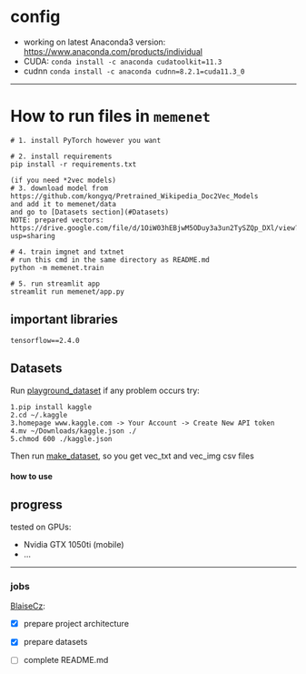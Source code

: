 # config

- working on latest Anaconda3 version: https://www.anaconda.com/products/individual
- CUDA: `conda install -c anaconda cudatoolkit=11.3`
- cudnn `conda install -c anaconda cudnn=8.2.1=cuda11.3_0`
---

# How to run files in `memenet`

```
# 1. install PyTorch however you want

# 2. install requirements
pip install -r requirements.txt

(if you need *2vec models)
# 3. download model from https://github.com/kongyq/Pretrained_Wikipedia_Doc2Vec_Models 
and add it to memenet/data 
and go to [Datasets section](#Datasets)
NOTE: prepared vectors: https://drive.google.com/file/d/1OiW03hEBjwM5ODuy3a3un2TySZQp_DXl/view?usp=sharing

# 4. train imgnet and txtnet
# run this cmd in the same directory as README.md
python -m memenet.train

# 5. run streamlit app
streamlit run memenet/app.py
```

## important libraries

`tensorflow==2.4.0`

## Datasets
Run [playground_dataset](ai/playground_datasets.py) if any problem occurs try:
```
1.pip install kaggle
2.cd ~/.kaggle
3.homepage www.kaggle.com -> Your Account -> Create New API token
4.mv ~/Downloads/kaggle.json ./
5.chmod 600 ./kaggle.json 
```
Then run [make_dataset](memenet/make_dataset.py), so you get vec_txt and vec_img csv files

#### how to use

## progress
tested on GPUs:

- Nvidia GTX 1050ti (mobile)
- ...

---

### jobs

[BlaiseCz](https://github.com/BlaiseCz):
- [x] prepare project architecture
- [x] prepare datasets
- [ ] complete README.md




